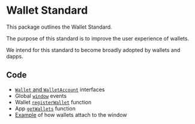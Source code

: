 # Wallet Standard

This package outlines the Wallet Standard.

The purpose of this standard is to improve the user experience of wallets.

We intend for this standard to become broadly adopted by wallets and dapps.

## Code

- [`Wallet` and `WalletAccount`](src/wallet.ts) interfaces
- Global [`window`](src/window.ts) events
- Wallet [`registerWallet`](../wallet/src/register.ts) function
- App [`getWallets`](../app/src/wallets.ts) function
- [Example](../../example/wallets/src/window.ts) of how wallets attach to the window
